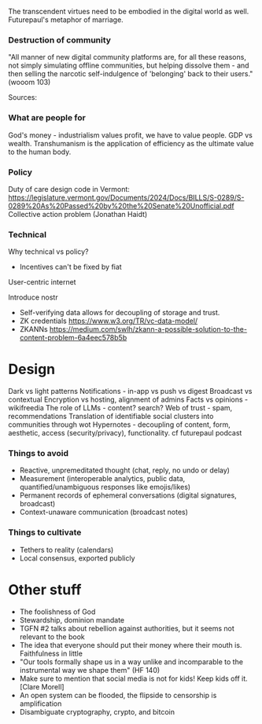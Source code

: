 The transcendent virtues need to be embodied in the digital world as well. Futurepaul's metaphor of marriage.

### Destruction of community

"All manner of new digital community platforms are, for all these reasons, not simply simulating offline communities, but helping dissolve them - and then selling the narcotic self-indulgence of 'belonging' back to their users." (wooom 103)

Sources:

### What are people for

God's money - industrialism values profit, we have to value people. GDP vs wealth.
Transhumanism is the application of efficiency as the ultimate value to the human body.

### Policy

Duty of care design code in Vermont: https://legislature.vermont.gov/Documents/2024/Docs/BILLS/S-0289/S-0289%20As%20Passed%20by%20the%20Senate%20Unofficial.pdf
Collective action problem (Jonathan Haidt)

### Technical

Why technical vs policy?

- Incentives can't be fixed by fiat

User-centric internet

Introduce nostr

- Self-verifying data allows for decoupling of storage and trust.
- ZK credentials https://www.w3.org/TR/vc-data-model/
- ZKANNs https://medium.com/swlh/zkann-a-possible-solution-to-the-content-problem-6a4eec578b5b

# Design

Dark vs light patterns
Notifications - in-app vs push vs digest
Broadcast vs contextual
Encryption vs hosting, alignment of admins
Facts vs opinions - wikifreedia
The role of LLMs - content? search?
Web of trust - spam, recommendations
Translation of identifiable social clusters into communities through wot
Hypernotes - decoupling of content, form, aesthetic, access (security/privacy), functionality. cf futurepaul podcast

### Things to avoid

- Reactive, unpremeditated thought (chat, reply, no undo or delay)
- Measurement (interoperable analytics, public data, quantified/unambiguous responses like emojis/likes)
- Permanent records of ephemeral conversations (digital signatures, broadcast)
- Context-unaware communication (broadcast notes)

### Things to cultivate

- Tethers to reality (calendars)
- Local consensus, exported publicly


# Other stuff

- The foolishness of God
- Stewardship, dominion mandate
- TGFN #2 talks about rebellion against authorities, but it seems not relevant to the book
- The idea that everyone should put their money where their mouth is. Faithfulness in little
- "Our tools formally shape us in a way unlike and incomparable to the instrumental way we shape them" (HF 140)
- Make sure to mention that social media is not for kids! Keep kids off it. [Clare Morell]
- An open system can be flooded, the flipside to censorship is amplification
- Disambiguate cryptography, crypto, and bitcoin
